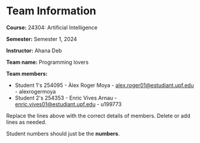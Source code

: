 # Team Information

**Course:** 24304: Artificial Intelligence 

**Semester:** Semester 1, 2024

**Instructor:** Ahana Deb

**Team name:** Programming lovers

**Team members:**

* Student 1's 254095 - Àlex Roger Moya - alex.roger01@estudiant.upf.edu - alexrogermoya
* Student 2's 254353 - Enric Vives Arnau - enric.vives01@estudiant.upf.edu - u199773

Replace the lines above with the correct details of members. Delete or add lines as needed.

Student numbers should just be the **numbers**.

